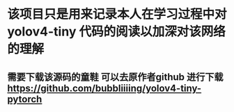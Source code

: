 # 该项目只是用来记录本人在学习过程中对yolov4-tiny 代码的阅读以加深对该网络的理解
## 需要下载该源码的童鞋 可以去原作者github 进行下载 https://github.com/bubbliiiing/yolov4-tiny-pytorch
